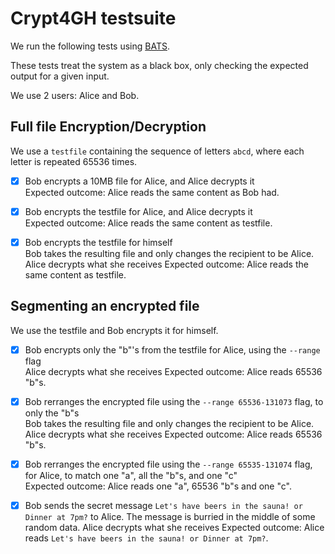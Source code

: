 # Crypt4GH testsuite

We run the following tests using [BATS](https://github.com/bats-core/bats-core).

These tests treat the system as a black box, only checking the expected output for a given input.

We use 2 users: Alice and Bob.

## Full file Encryption/Decryption

We use a `testfile` containing the sequence of letters `abcd`, where each letter is repeated 65536 times.

- [x] Bob encrypts a 10MB file for Alice, and Alice decrypts it<br/>
      Expected outcome: Alice reads the same content as Bob had.

- [x] Bob encrypts the testfile for Alice, and Alice decrypts it<br/>
      Expected outcome: Alice reads the same content as testfile.

- [x] Bob encrypts the testfile for himself<br/>
      Bob takes the resulting file and only changes the recipient to be Alice.
      Alice decrypts what she receives
      Expected outcome: Alice reads the same content as testfile.

## Segmenting an encrypted file

We use the testfile and Bob encrypts it for himself.

- [x] Bob encrypts only the "b"'s from the testfile for Alice, using the `--range` flag<br/>
      Alice decrypts what she receives
      Expected outcome: Alice reads 65536 "b"s.

- [x] Bob rerranges the encrypted file using the `--range 65536-131073` flag, to only the "b"s<br/>
      Bob takes the resulting file and only changes the recipient to be Alice.
      Alice decrypts what she receives
      Expected outcome: Alice reads 65536 "b"s.
  
- [x] Bob rerranges the encrypted file using the `--range 65535-131074` flag, for Alice, to match one "a", all the "b"s, and one "c"<br/>
      Expected outcome: Alice reads one "a", 65536 "b"s and one "c".

- [x] Bob sends the secret message `Let's have beers in the sauna! or Dinner at 7pm?` to Alice.
      The message is burried in the middle of some random data.
      Alice decrypts what she receives
      Expected outcome: Alice reads `Let's have beers in the sauna! or Dinner at 7pm?`.

